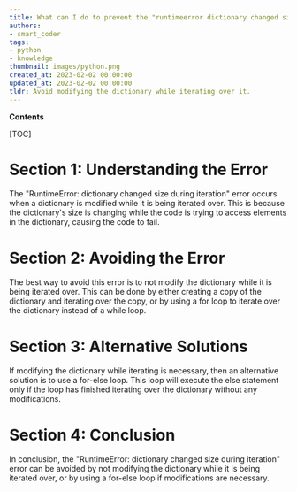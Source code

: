 ```yaml
---
title: What can I do to prevent the "runtimeerror dictionary changed size during iteration" error?
authors:
- smart_coder
tags:
- python
- knowledge
thumbnail: images/python.png
created_at: 2023-02-02 00:00:00
updated_at: 2023-02-02 00:00:00
tldr: Avoid modifying the dictionary while iterating over it.
---
```


**Contents**

[TOC]

# Section 1: Understanding the Error
The "RuntimeError: dictionary changed size during iteration" error occurs when a dictionary is modified while it is being iterated over. This is because the dictionary's size is changing while the code is trying to access elements in the dictionary, causing the code to fail.

# Section 2: Avoiding the Error
The best way to avoid this error is to not modify the dictionary while it is being iterated over. This can be done by either creating a copy of the dictionary and iterating over the copy, or by using a for loop to iterate over the dictionary instead of a while loop.

# Section 3: Alternative Solutions
If modifying the dictionary while iterating is necessary, then an alternative solution is to use a for-else loop. This loop will execute the else statement only if the loop has finished iterating over the dictionary without any modifications.

# Section 4: Conclusion
In conclusion, the "RuntimeError: dictionary changed size during iteration" error can be avoided by not modifying the dictionary while it is being iterated over, or by using a for-else loop if modifications are necessary.

